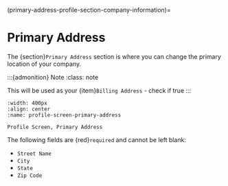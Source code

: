 (primary-address-profile-section-company-information)=
# Primary Address

The {section}`Primary Address` section is where you can change the primary location of your company.

:::{admonition} Note
:class: note

This will be used as your {item}`Billing Address` - check if true
:::


```{lazyfigure} ../../_static/solo_app/Profile/information-section/primary-address-zoomed-in.webp
:width: 400px
:align: center
:name: profile-screen-primary-address

Profile Screen, Primary Address 

```

The following fields are {red}`required` and cannot be left blank:

- `Street Name`
- `City`
- `State`
- `Zip Code`
